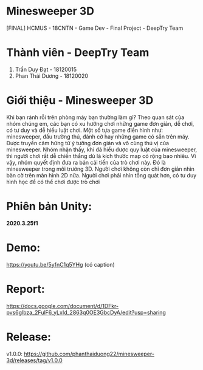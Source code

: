 # Minesweeper 3D
[FINAL] HCMUS - 18CNTN - Game Dev - Final Project - DeepTry Team

# Thành viên - DeepTry Team
1. Trần Duy Đạt - 18120015
2. Phan Thái Dương - 18120020

# Giới thiệu - Minesweeper 3D
Khi bạn rảnh rỗi trên phòng máy bạn thường làm gì? Theo quan sát của nhóm
chúng em, các bạn có xu hướng chơi những game đơn giản, dễ chơi, có tư duy
và dễ hiểu luật chơi. Một số tựa game điển hình như: minesweeper, đấu trường
thú, đánh cờ hay những game có sẵn trên máy. Được truyền cảm hứng từ ý
tưởng đơn giản và vô cùng thú vị của minesweeper. Nhóm nhận thấy, khi đã
hiểu được quy luật của minesweeper, thì người chơi rất dễ chiến thắng dù là
kích thước map có rộng bao nhiêu. Vì vậy, nhóm quyết định đưa ra bản cải tiến
của trò chơi này. Đó là minesweeper trong môi trường 3D. Người chơi không
còn chỉ đơn giản nhìn bàn cờ trên màn hình 2D nữa. Người chơi phải nhìn tổng
quát hơn, có tư duy hình học để có thể chơi được trò chơi

# Phiên bản Unity:
**2020.3.25f1**

# Demo:
https://youtu.be/5yfnC1q5YHg (có caption)

# Report:
https://docs.google.com/document/d/1DFkr-pvs6glbza_2FulF6_yLxId_2863q0OE3GbcDyA/edit?usp=sharing

# Release:
v1.0.0: https://github.com/phanthaiduong22/minesweeper-3d/releases/tag/v1.0.0


